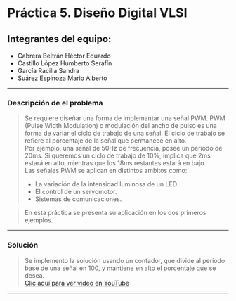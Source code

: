 # Práctica 5. Diseño Digital VLSI
## Integrantes del equipo:
- Cabrera Beltrán Héctor Eduardo
- Castillo López Humberto Serafín
- García Racilla Sandra
- Suárez Espinoza Mario Alberto
---
### Descripción de el problema
> Se requiere diseñar una forma de implemantar una señal PWM.
> PWM (Pulse Width Modulation) o modulación del ancho de pulso es una forma de
> variar el ciclo de trabajo de una señal. El ciclo de trabajo se refiere al
> porcentaje de la señal que permanece en alto.  
> Por ejemplo, una señal de 50Hz de frecuencia, posee un periodo de 20ms. Si
> queremos un ciclo de trabajo de 10%, implica que 2ms estará en alto, mientras
> que los 18ms restantes estará en bajo.  
> Las señales PWM se aplican en distintos ambitos como:
> * La variación de la intensidad luminosa de un LED.
> * El control de un servomotor.
> * Sistemas de comunicaciones.

> En esta práctica se presenta su aplicación en los dos primeros ejemplos.
---
### Solución
>Se implemento la solución usando un contador, que divide al periodo
>base de una señal en 100, y mantiene en alto el porcentaje que se desea.  
>[Clic aquí para ver video en YouTube](https://youtu.be/C4S0quFIYrw)
---
